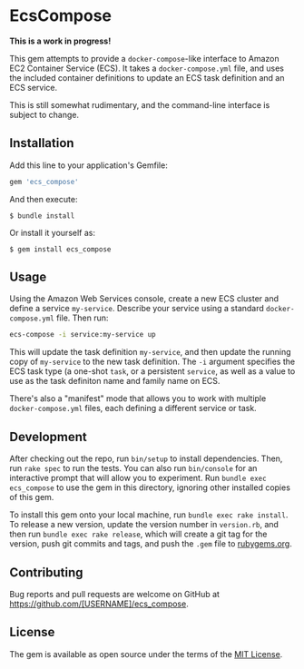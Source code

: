 # EcsCompose

**This is a work in progress!**

This gem attempts to provide a `docker-compose`-like interface to Amazon EC2 Container Service (ECS).  It takes a `docker-compose.yml` file, and uses the included container definitions to update an ECS task definition and an ECS service.

This is still somewhat rudimentary, and the command-line interface is subject to change.

## Installation

Add this line to your application's Gemfile:

```ruby
gem 'ecs_compose'
```

And then execute:

    $ bundle install

Or install it yourself as:

    $ gem install ecs_compose

## Usage

Using the Amazon Web Services console, create a new ECS cluster and define a service `my-service`.  Describe your service using a standard `docker-compose.yml` file.  Then run:

```sh
ecs-compose -i service:my-service up
```

This will update the task definition `my-service`, and then update the running copy of `my-service` to the new task definition.  The `-i` argument specifies the ECS task type (a one-shot `task`, or a persistent `service`, as well as a value to use as the task definiton name and family name on ECS.

There's also a "manifest" mode that allows you to work with multiple
`docker-compose.yml` files, each defining a different service or task.

## Development

After checking out the repo, run `bin/setup` to install dependencies. Then, run `rake spec` to run the tests. You can also run `bin/console` for an interactive prompt that will allow you to experiment. Run `bundle exec ecs_compose` to use the gem in this directory, ignoring other installed copies of this gem.

To install this gem onto your local machine, run `bundle exec rake install`. To release a new version, update the version number in `version.rb`, and then run `bundle exec rake release`, which will create a git tag for the version, push git commits and tags, and push the `.gem` file to [rubygems.org](https://rubygems.org).

## Contributing

Bug reports and pull requests are welcome on GitHub at https://github.com/[USERNAME]/ecs_compose.

## License

The gem is available as open source under the terms of the [MIT License](http://opensource.org/licenses/MIT).

